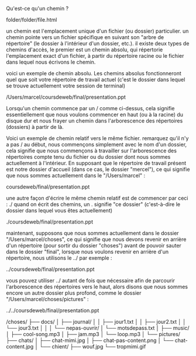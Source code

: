 Qu'est-ce qu'un chemin ?

folder/folder/file.html

un chemin est l'emplacement unique d'un fichier (ou dossier) particulier.
un chemin pointe vers un fichier spécifique en suivant son "arbre de répertoire" (le dossier à l'intérieur d'un dossier, etc.).
il existe deux types de chemins d'accès, le premier est un chemin absolu, qui répertorie l'emplacement exact d'un fichier, à partir du répertoire racine ou le fichier dans lequel nous écrivons le chemin.

voici un exemple de chemin absolu. Les chemins absolus fonctionneront quel que soit votre répertoire de travail actuel (c'est le dossier dans lequel se trouve actuellement votre session de terminal)

/Users/marcel/coursdeweb/final/presentation.ppt

Lorsqu'un chemin commence par un / comme ci-dessus, cela signifie essentiellement que nous voulons commencer en haut (ou à la racine) du disque dur et nous frayer un chemin dans l'arborescence des répertoires (dossiers) à partir de là.

Voici un exemple de chemin relatif vers le même fichier. remarquez qu'il n'y a pas / au début, nous commençons simplement avec le nom d'un dossier, cela signifie que nous commençons à travailler sur l'arborescence des répertoires compte tenu du fichier ou du dossier dont nous sommes actuellement à l'intérieur. En supposant que le répertoire de travail présent est notre dossier d'accueil (dans ce cas, le dossier "mercel"), ce qui signifie que nous sommes actuellement dans le "/Users/marcel" :

coursdeweb/final/presentation.ppt

une autre façon d'écrire le même chemin relatif est de commencer par ceci : ./ quand on écrit des chemins, un . signifie "ce dossier" (c'est-à-dire le dossier dans lequel vous êtes actuellement)

./coursdeweb/final/presentation.ppt

maintenant, supposons que nous sommes actuellement dans le dossier "/Users/marcel/choses", ce qui signifie que nous devons revenir en arrière d'un répertoire (pour sortir du dossier "choses") avant de pouvoir sauter dans le dossier "final", lorsque nous voulons revenir en arrière d'un répertoire, nous utilisons le ../ par exemple :

../coursdeweb/final/presentation.ppt

vous pouvez utiliser ../ autant de fois que nécessaire afin de parcourir l'arborescence des répertoires vers le haut, alors disons que nous sommes encore un autre dossier plus profond, comme le dossier "/Users/marcel/choses/pictures" :

../../coursdeweb/final/presentation.ppt


/choses/
		├── docs/
		│   ├── journal/
		│   │   ├── jour1.txt
		│   │   ├── jour2.txt
		│   │   └── jour3.txt
		│   │
		│   └── nepas-ouvrir/
		│       └── motsdepass.txt
		│
		├── music/
		│   ├── cool-song.mp3
		│   ├── jam.mp3
		│   └── loop.mp3
		│
		└── pictures/
			├── chats/
			│   ├── chat-mimi.jpg
			│   ├── chat-pas-content.png
			│   └── chat-content.jpg
			│
			└── chient/
				├── wouf.jpg
				└── tropmimi.gif


